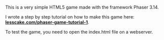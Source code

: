
This is a very simple HTML5 game made with the framework Phaser 3.14.

I wrote a step by step tutorial on how to make this game here: **[lesscake.com/phaser-game-tutorial-1](https://www.lesscake.com/phaser-game-tutorial-1)**.

To test the game, you need to open the index.html file on a webserver.
